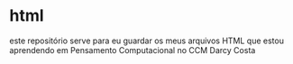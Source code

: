 # html
este repositório serve para eu guardar os meus arquivos HTML que estou aprendendo em Pensamento Computacional no CCM Darcy Costa

